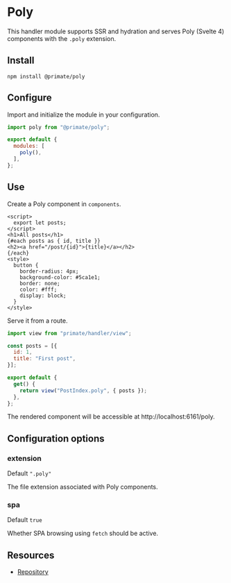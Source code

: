 # Poly

This handler module supports SSR and hydration and serves Poly (Svelte 4) 
components with the `.poly` extension.

## Install

`npm install @primate/poly`

## Configure

Import and initialize the module in your configuration.

```js caption=primate.config.js
import poly from "@primate/poly";

export default {
  modules: [
    poly(),
  ],
};
```

## Use

Create a Poly component in `components`.

```svelte caption=components/PostIndex.poly
<script>
  export let posts;
</script>
<h1>All posts</h1>
{#each posts as { id, title }}
<h2><a href="/post/{id}">{title}</a></h2>
{/each}
<style>
  button {
    border-radius: 4px;
    background-color: #5ca1e1;
    border: none;
    color: #fff;
    display: block;
  }
</style>
```

Serve it from a route.

```js caption=routes/poly.js
import view from "primate/handler/view";

const posts = [{
  id: 1,
  title: "First post",
}];

export default {
  get() {
    return view("PostIndex.poly", { posts });
  },
};
```

The rendered component will be accessible at http://localhost:6161/poly.

## Configuration options

### extension

Default `".poly"`

The file extension associated with Poly components.

### spa

Default `true`

Whether SPA browsing using `fetch` should be active.

## Resources

* [Repository][repo]

[repo]: https://github.com/primate-run/primate/tree/master/packages/poly
